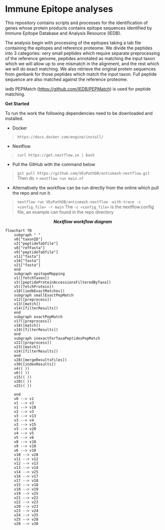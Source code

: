 # Immune Epitope analyses
This repository contains scripts and processes for the identification of genes whose protein products contains epitope sequences identified by  Immune Epitope Database and Analysis Resource (IEDB).


The analysis begin with processing of the epitopes taking a tab file containing the epitopes and reference proteome.  We divide the peptides into 3 categories:  very small peptides which require separate preprocessing of the reference genome, peptides annotated as matching the input taxon which we will allow up to one mismatch in the alignment, and the rest which we will do exact matching.  We also retrieve the original protein sequences from genbank for those peptides which match the input taxon.  Full peptide sequence are also matched against the reference proteome.

iedb PEPMatch (https://github.com/IEDB/PEPMatch) is used for peptide matching.


**<p align=left>Get Started</p>**
To run the work the following dependencies need to be downloaded and installed. 

* Docker 
> `https://docs.docker.com/engine/install/`
* Nextflow
> `curl https://get.nextflow.io | bash`

* Pull the GitHub with the command below
> `git pull https://github.com/VEuPathDB/antismash-nextflow.git`
<br> Then do > `nextflow run main.nf`  

* Alternatively the workflow can be run directly from the online which pull the repo and run it.
> `nextflow run VEuPathDB/antismash-nextflow -with-trace -c <config_file> -r main`
The `-c <config_file>` is the nextflow.config file, an example can found in the repo directory


***<p align=center>Nextflow workflow diagram</p>*** 
``` mermaid
flowchart TB
    subgraph " "
    v0["taxonID"]
    v2["peptideTabfile"]
    v8["refFasta"]
    v9["peptideTabfile"]
    v11["fasta"]
    v16["fasta"]
    v21["fasta"]
    end
    subgraph epitopeMapping
    v1([fetchTaxon])
    v3([peptideProteinAccessionsFilteredByTaxa])
    v5([fetchProtein])
    v10([iedbExactMatches])
    subgraph smallExactPepMatch
    v12([preprocess])
    v13([match])
    v14([filterResults])
    end
    subgraph exactPepMatch
    v17([preprocess])
    v18([match])
    v19([filterResults])
    end
    subgraph inexactForTaxaPeptidesPepMatch
    v22([preprocess])
    v23([match])
    v24([filterResults])
    end
    v28([mergeResultsFiles])
    v30([indexResults])
    v4(( ))
    v6(( ))
    v15(( ))
    v20(( ))
    v25(( ))
    
    end
    v0 --> v1
    v1 --> v3
    v1 --> v10
    v2 --> v3
    v3 --> v13
    v3 --> v4
    v3 --> v15
    v3 --> v20
    v4 --> v5
    v5 --> v6
    v8 --> v10
    v9 --> v10
    v6 --> v10
    v10 --> v28
    v11 --> v12
    v12 --> v13
    v13 --> v14
    v14 --> v25
    v16 --> v17
    v17 --> v18
    v15 --> v18
    v18 --> v19
    v19 --> v25
    v21 --> v22
    v22 --> v23
    v20 --> v23
    v23 --> v24
    v24 --> v25
    v25 --> v28
    v28 --> v30
```